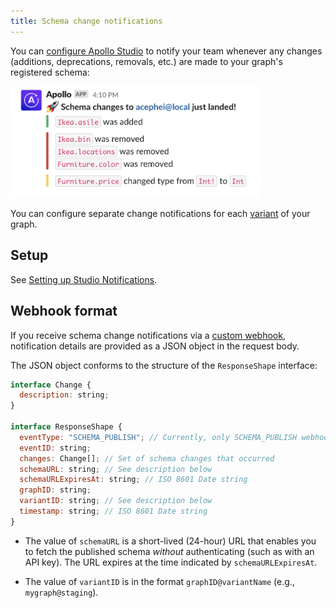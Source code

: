 ```yaml
---
title: Schema change notifications
---
```


You can [configure Apollo Studio](./notification-setup) to notify your team whenever any changes (additions, deprecations, removals, etc.) are made to your graph's registered schema:

<img class="screenshot" src="../../img/integrations/schema-notification.jpg" alt="Schema notification Slack message." width="400" />

You can configure separate change notifications for each [variant](../../graphs/#variants) of your graph.

## Setup

See [Setting up Studio Notifications](./notification-setup).

## Webhook format

If you receive schema change notifications via a [custom webhook](./notification-setup/#custom-webhooks-enterprise-only), notification details are provided as a JSON object in the request body.

The JSON object conforms to the structure of the `ResponseShape` interface:

```javascript
interface Change {
  description: string;
}

interface ResponseShape {
  eventType: "SCHEMA_PUBLISH"; // Currently, only SCHEMA_PUBLISH webhooks are supported
  eventID: string;
  changes: Change[]; // Set of schema changes that occurred
  schemaURL: string; // See description below
  schemaURLExpiresAt: string; // ISO 8601 Date string
  graphID: string;
  variantID: string; // See description below
  timestamp: string; // ISO 8601 Date string
}
```

- The value of `schemaURL` is a short-lived (24-hour) URL that enables you to fetch the published schema _without_ authenticating (such as with an API key). The URL expires at the time indicated by `schemaURLExpiresAt`.

- The value of `variantID` is in the format `graphID@variantName` (e.g., `mygraph@staging`).
